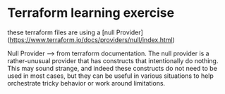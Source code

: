 # Terraform learning exercise

these terraform files are using a [null Provider] (https://www.terraform.io/docs/providers/null/index.html)

Null Provider --> from terraform documentation.
The null provider is a rather-unusual provider that has constructs that intentionally do nothing. This may sound strange, and indeed these constructs do not need to be used in most cases, but they can be useful in various situations to help orchestrate tricky behavior or work around limitations.
